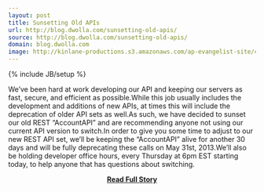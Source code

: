 ```yaml
---
layout: post
title: Sunsetting Old APIs
url: http://blog.dwolla.com/sunsetting-old-apis/
source: http://blog.dwolla.com/sunsetting-old-apis/
domain: blog.dwolla.com
image: http://kinlane-productions.s3.amazonaws.com/ap-evangelist-site/curated/screenshots/7895_blog_dwolla_com.png
---
```

{% include JB/setup %}<p>We’ve been hard at work developing our API and keeping our servers as fast, secure, and efficient as possible.While this job usually includes the development and additions of new APIs, at times this will include the deprecation of older API sets as well.As such, we have decided to sunset our old REST “AccountAPI” and are recommending anyone not using our current API version to switch.In order to give you some time to adjust to our new REST API set, we’ll be keeping the “AccountAPI” alive for another 30 days and will be fully deprecating these calls on May 31st, 2013.We’ll also be holding developer office hours, every Thursday at 6pm EST starting today, to help anyone that has questions about switching.</p>
<center><p><a href="http://blog.dwolla.com/sunsetting-old-apis/" style='padding:25px; font-sze:18px; font-weight: bold;'>Read Full Story</a></p></center>
